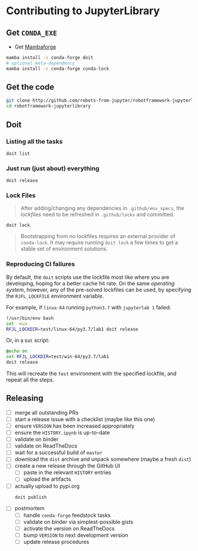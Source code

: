 # Contributing to JupyterLibrary

## Get `CONDA_EXE`

- Get [Mambaforge](https://conda-forge.org/miniforge/)

```bash
mamba install -c conda-forge doit
# optional meta-dependency
mamba install -c conda-forge conda-lock
```

## Get the code

```bash
git clone http://github.com/robots-from-jupyter/robotframework-jupyterlibrary
cd robotframework-jupyterlibrary
```

## Doit

### Listing all the tasks

```shell
doit list
```

### Just run (just about) everything

```shell
doit release
```

### Lock Files

> After adding/changing any dependencies in `.github/env_specs`, the _lockfiles_ need to
> be refreshed in `.github/locks` and committed.

```shell
doit lock
```

> Bootstrapping from _no_ lockfiles requires an external provider of `conda-lock`. It
> may require running `doit lock` a few times to get a stable set of environment
> solutions.

### Reproducing CI failures

By default, the `doit` scripts use the lockfile most like where you are developing,
hoping for a better cache hit rate. On the same _operating system_, however, any of the
pre-solved lockfiles can be used, by specifying the `RJFL_LOCKFILE` environment
variable.

For example, if `linux-64` running `python3.7` with `jupyterlab 1` failed:

```bash
!/usr/bin/env bash
set -eux
RFJL_LOCKDIR=test/linux-64/py3.7/lab1 doit release
```

Or, in a `bat` script:

```bat
@echo on
set RFJL_LOCKDIR=test/win-64/py3.7/lab1
doit release
```

This will recreate the `test` environment with the specified lockfile, and repeat all
the steps.

## Releasing

- [ ] merge all outstanding PRs
- [ ] start a release issue with a checklist (maybe like this one)
- [ ] ensure `VERSION` has been increased appropriately
- [ ] ensure the `HISTORY.ipynb` is up-to-date
- [ ] validate on binder
- [ ] validate on ReadTheDocs
- [ ] wait for a successful build of `master`
- [ ] download the `dist` archive and unpack somewhere (maybe a fresh `dist`)
- [ ] create a new release through the GitHub UI
  - [ ] paste in the relevant `HISTORY` entries
  - [ ] upload the artifacts
- [ ] actually upload to pypi.org
  ```bash
  doit publish
  ```
- [ ] postmortem
  - [ ] handle `conda-forge` feedstock tasks
  - [ ] validate on binder via simplest-possible gists
  - [ ] activate the version on ReadTheDocs
  - [ ] bump `VERSION` to next development version
  - [ ] update release procedures
